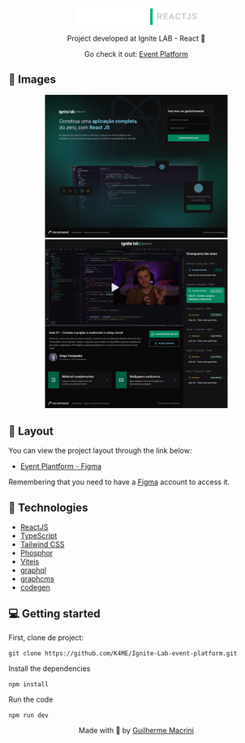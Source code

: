 <p align="center">
  <img alt="Logo Ignite Lab" src="./src/assets/logo.png">
</p>
<p align="center">
  Project developed at Ignite LAB - React 🚀
</p>
<p align="center">
  Go check it out: <a href="https://ignite-lab-event-platform-q6wrxk070-k4me.vercel.app/"> Event Platform </a>
</p>

## 👀 Images

<p align="center">
  <img alt="tela de login" src="./prints/login.png" width="360"/>
  <img alt="tela da plataforma" src="./prints/plataforma.png" width="360"/>
</p>

## 🔖 Layout

You can view the project layout through the link below:

- [Event Plantform - Figma](https://www.figma.com/community/file/1120711251998877938)

Remembering that you need to have a [Figma](http://figma.com/) account to access it.

## 🚀 Technologies

- [ReactJS](https://reactjs.org/)
- [TypeScript](https://www.typescriptlang.org/)
- [Tailwind CSS](https://tailwindcss.com/)
- [Phosphor](https://phosphoricons.com/)
- [Vitejs](https://vitejs.dev/)
- [graphql](https://graphql.org/)
- [graphcms](https://graphcms.com/)
- [codegen](https://www.graphql-code-generator.com/)

## 💻 Getting started

First, clone de project:

    git clone https://github.com/K4ME/Ignite-Lab-event-platform.git

Install the dependencies

    npm install

Run the code

    npm run dev

<p align="center">
  Made with 💜 by <a href="https://www.linkedin.com/in/guilhermemacrini/">Guilherme Macrini</a>
</p>
